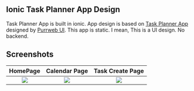 ## Ionic Task Planner App Design

Task Planner App is built in ionic. App design is based on [Task Planner App](https://dribbble.com/shots/10951333/attachments/2566966?mode=media) designed by [Purrweb UI](https://dribbble.com/purrwebui).
This app is static. I mean, This is a UI design. No backend.

## Screenshots

  HomePage              |   Calendar Page | Task Create Page
:-------------------------:|:-------------------------:|:---------------------:
![](https://github.com/vagnersabadi/ionic-task/blob/master/prints/page-task.PNG?raw=true)|![](https://github.com/vagnersabadi/ionic-task/blob/master/prints/page-schendule.PNG?raw=true)|![](https://github.com/vagnersabadi/ionic-task/blob/master/prints/new-task.PNG?raw=true)




